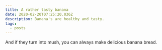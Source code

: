 ```yaml
---
title: A rather tasty banana
date: 2020-02-20T07:25:20.036Z
description: Banana's are healthy and tasty.
tags:
  - posts
---
```

And if they turn into mush, you can always make delicious banana bread.
